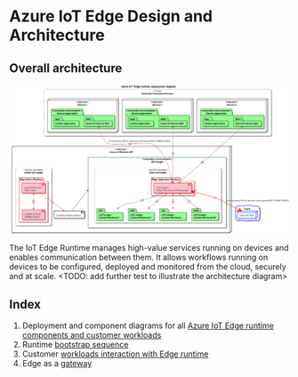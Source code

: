 # Azure IoT Edge Design and Architecture

## Overall architecture

![Architecture](./images/AzureIoTEdgeRuntime__architecture__depl_diag.png)


The IoT Edge Runtime manages high-value services running on devices and enables communication between them. It allows workflows running on devices to be configured, deployed and monitored from the cloud, securely and at scale. 
<TODO: add further test to illustrate the architecture diagram>

## Index 

1. Deployment and component diagrams for all [Azure IoT Edge runtime components and customer workloads](./md/AzureIoTEdgeRuntime__components_and_workloads.md) 
2. Runtime [bootstrap sequence](./md/AzureIoTEdgeRuntime__bootstrap.md)
3. Customer [workloads interaction with Edge runtime](./md/AzureIoTEdgeRuntime__runtime_and_workloads_interactions.md)
4. Edge as a [gateway](./md/AzureIoTEdgeRuntime__gateway.md)
